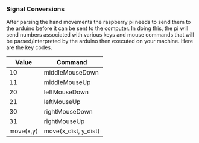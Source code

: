 ### Signal Conversions

After parsing the hand movements the raspberry pi needs to send them to the arduino before it can be sent to the computer. In doing this, the pi will send numbers associated with various keys and mouse commands that will be parsed/interpreted by the arduino then executed on your machine. Here are the key codes.


| Value     | Command              |
|-----------|----------------------|
| 10        | middleMouseDown      |
| 11        | middleMouseUp        |
| 20        | leftMouseDown        |
| 21        | leftMouseUp          |
| 30        | rightMouseDown       |
| 31        | rightMouseUp         |
| move(x,y) | move(x_dist, y_dist) |
 
